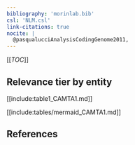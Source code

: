 ```yaml
---
bibliography: 'morinlab.bib'
csl: 'NLM.csl'
link-citations: true
nocite: |
  @pasqualucciAnalysisCodingGenome2011, 
---
```


[[_TOC_]]




## Relevance tier by entity

[[include:table1_CAMTA1.md]]





[[include:tables/mermaid_CAMTA1.md]]

## References


